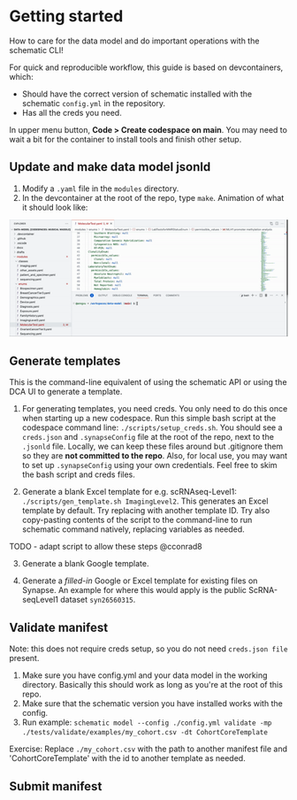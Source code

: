 # Getting started

How to care for the data model and do important operations with the schematic CLI!

For quick and reproducible workflow, this guide is based on devcontainers, which:
- Should have the correct version of schematic installed with the schematic `config.yml` in the repository.
- Has all the creds you need.

In upper menu button, **Code > Create codespace on main**. 
You may need to wait a bit for the container to install tools and finish other setup.

## Update and make data model jsonld

1. Modify a `.yaml` file in the `modules` directory.
2. In the devcontainer at the root of the repo, type `make`. Animation of what it should look like:

![make demonstration](docs/make.gif)

## Generate templates

This is the command-line equivalent of using the schematic API or using the DCA UI to generate a template.

1. For generating templates, you need creds. You only need to do this once when starting up a new codespace. Run this simple bash script at the codespace command line: `./scripts/setup_creds.sh`. You should see a `creds.json` and `.synapseConfig` file at the root of the repo, next to the `.jsonld` file. Locally, we can keep these files around but .gitignore them so they are **not committed to the repo**. Also, for local use, you may want to set up `.synapseConfig` using your own credentials. Feel free to skim the bash script and creds files.

2. Generate a blank Excel template for e.g. scRNAseq-Level1: `./scripts/gen_template.sh ImagingLevel2`. This generates an Excel template by default. Try replacing with another template ID. Try also copy-pasting contents of the script to the command-line to run schematic command natively, replacing variables as needed.

TODO - adapt script to allow these steps @cconrad8

3. Generate a blank Google template.

4. Generate a *filled-in* Google or Excel template for existing files on Synapse. An example for where this would apply is the public ScRNA-seqLevel1 dataset `syn26560315`.

 
## Validate manifest

Note: this does not require creds setup, so you do not need `creds.json file` present.

1. Make sure you have config.yml and your data model in the working directory. Basically this should work as long as you're at the root of this repo.
2. Make sure that the schematic version you have installed works with the config.
3. Run example: `schematic model --config ./config.yml validate -mp ./tests/validate/examples/my_cohort.csv -dt CohortCoreTemplate`

Exercise: Replace `./my_cohort.csv` with the path to another manifest file and 'CohortCoreTemplate' with the id to another template as needed.

## Submit manifest



